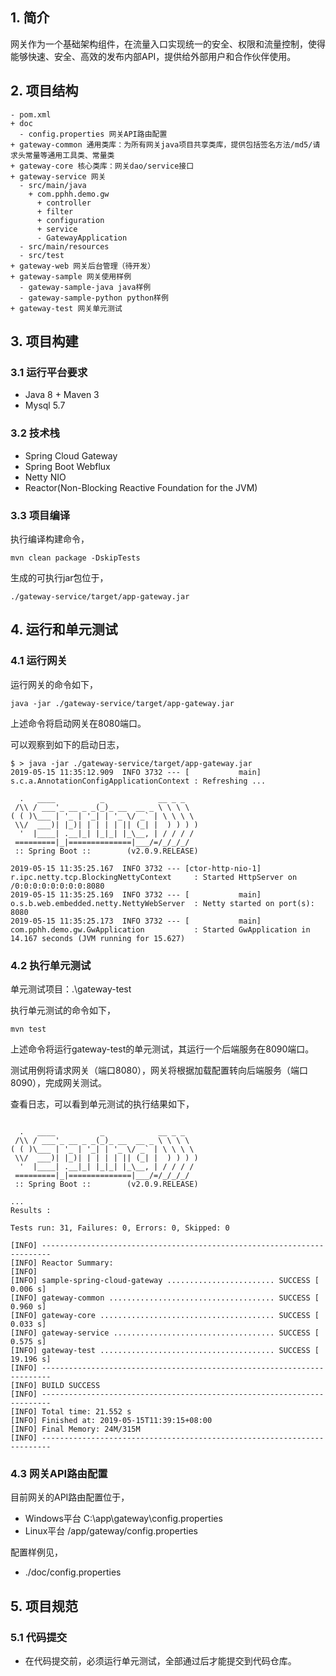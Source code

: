 
## 1. 简介

网关作为一个基础架构组件，在流量入口实现统一的安全、权限和流量控制，使得能够快速、安全、高效的发布内部API，提供给外部用户和合作伙伴使用。

## 2. 项目结构

```
- pom.xml
+ doc
  - config.properties 网关API路由配置
+ gateway-common 通用类库：为所有网关java项目共享类库，提供包括签名方法/md5/请求头常量等通用工具类、常量类
+ gateway-core 核心类库：网关dao/service接口
+ gateway-service 网关
  - src/main/java
    + com.pphh.demo.gw
      + controller
      + filter
      + configuration
      + service
      - GatewayApplication
  - src/main/resources
  - src/test
+ gateway-web 网关后台管理（待开发）
+ gateway-sample 网关使用样例
  - gateway-sample-java java样例
  - gateway-sample-python python样例
+ gateway-test 网关单元测试
```

## 3. 项目构建

### 3.1 运行平台要求

- Java 8 + Maven 3
- Mysql 5.7

### 3.2 技术栈

- Spring Cloud Gateway 
- Spring Boot Webflux
- Netty NIO
- Reactor(Non-Blocking Reactive Foundation for the JVM)

### 3.3 项目编译


执行编译构建命令，
```
mvn clean package -DskipTests
```

生成的可执行jar包位于，
```
./gateway-service/target/app-gateway.jar
```

## 4. 运行和单元测试

### 4.1 运行网关


运行网关的命令如下，

```
java -jar ./gateway-service/target/app-gateway.jar
```

上述命令将启动网关在8080端口。

可以观察到如下的启动日志，

```
$ > java -jar ./gateway-service/target/app-gateway.jar
2019-05-15 11:35:12.909  INFO 3732 --- [           main] s.c.a.AnnotationConfigApplicationContext : Refreshing ...

  .   ____          _            __ _ _
 /\\ / ___'_ __ _ _(_)_ __  __ _ \ \ \ \
( ( )\___ | '_ | '_| | '_ \/ _` | \ \ \ \
 \\/  ___)| |_)| | | | | || (_| |  ) ) ) )
  '  |____| .__|_| |_|_| |_\__, | / / / /
 =========|_|==============|___/=/_/_/_/
 :: Spring Boot ::        (v2.0.9.RELEASE)

2019-05-15 11:35:25.167  INFO 3732 --- [ctor-http-nio-1] r.ipc.netty.tcp.BlockingNettyContext     : Started HttpServer on /0:0:0:0:0:0:0:0:8080
2019-05-15 11:35:25.169  INFO 3732 --- [           main] o.s.b.web.embedded.netty.NettyWebServer  : Netty started on port(s): 8080
2019-05-15 11:35:25.173  INFO 3732 --- [           main] com.pphh.demo.gw.GwApplication           : Started GwApplication in 14.167 seconds (JVM running for 15.627)
```

### 4.2 执行单元测试

单元测试项目：.\gateway-test

执行单元测试的命令如下，

```
mvn test
```

上述命令将运行gateway-test的单元测试，其运行一个后端服务在8090端口。

测试用例将请求网关（端口8080），网关将根据加载配置转向后端服务（端口8090），完成网关测试。

查看日志，可以看到单元测试的执行结果如下，

```

  .   ____          _            __ _ _
 /\\ / ___'_ __ _ _(_)_ __  __ _ \ \ \ \
( ( )\___ | '_ | '_| | '_ \/ _` | \ \ \ \
 \\/  ___)| |_)| | | | | || (_| |  ) ) ) )
  '  |____| .__|_| |_|_| |_\__, | / / / /
 =========|_|==============|___/=/_/_/_/
 :: Spring Boot ::        (v2.0.9.RELEASE)

...
Results :

Tests run: 31, Failures: 0, Errors: 0, Skipped: 0

[INFO] ------------------------------------------------------------------------
[INFO] Reactor Summary:
[INFO]
[INFO] sample-spring-cloud-gateway ........................ SUCCESS [  0.006 s]
[INFO] gateway-common ..................................... SUCCESS [  0.960 s]
[INFO] gateway-core ....................................... SUCCESS [  0.033 s]
[INFO] gateway-service .................................... SUCCESS [  0.575 s]
[INFO] gateway-test ....................................... SUCCESS [ 19.196 s]
[INFO] ------------------------------------------------------------------------
[INFO] BUILD SUCCESS
[INFO] ------------------------------------------------------------------------
[INFO] Total time: 21.552 s
[INFO] Finished at: 2019-05-15T11:39:15+08:00
[INFO] Final Memory: 24M/315M
[INFO] ------------------------------------------------------------------------
```

### 4.3 网关API路由配置

目前网关的API路由配置位于，
- Windows平台 C:\app\gateway\config.properties
- Linux平台 /app/gateway/config.properties

配置样例见，
- ./doc/config.properties

## 5. 项目规范

### 5.1 代码提交

- 在代码提交前，必须运行单元测试，全部通过后才能提交到代码仓库。